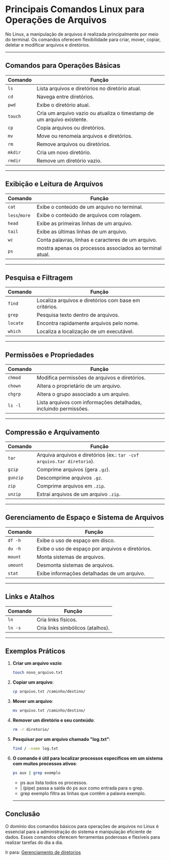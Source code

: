 # Principais Comandos Linux para Operações de Arquivos

No Linux, a manipulação de arquivos é realizada principalmente por meio do terminal. Os comandos oferecem flexibilidade para criar, mover, copiar, deletar e modificar arquivos e diretórios.

---

## **Comandos para Operações Básicas**

| Comando          | Função                                                                 |
|-------------------|------------------------------------------------------------------------|
| `ls`             | Lista arquivos e diretórios no diretório atual.                        |
| `cd`             | Navega entre diretórios.                                               |
| `pwd`            | Exibe o diretório atual.                                               |
| `touch`          | Cria um arquivo vazio ou atualiza o timestamp de um arquivo existente. |
| `cp`             | Copia arquivos ou diretórios.                                          |
| `mv`             | Move ou renomeia arquivos e diretórios.                                |
| `rm`             | Remove arquivos ou diretórios.                                         |
| `mkdir`          | Cria um novo diretório.                                                |
| `rmdir`          | Remove um diretório vazio.                                             |

---

## **Exibição e Leitura de Arquivos**

| Comando          | Função                                                                 |
|-------------------|------------------------------------------------------------------------|
| `cat`            | Exibe o conteúdo de um arquivo no terminal.                            |
| `less`/`more`    | Exibe o conteúdo de arquivos com rolagem.                              |
| `head`           | Exibe as primeiras linhas de um arquivo.                               |
| `tail`           | Exibe as últimas linhas de um arquivo.                                 |
| `wc`             | Conta palavras, linhas e caracteres de um arquivo.                     | 
| `ps`             | mostra apenas os processos associados ao terminal atual.               |

---

## **Pesquisa e Filtragem**

| Comando          | Função                                                                 |
|-------------------|------------------------------------------------------------------------|
| `find`           | Localiza arquivos e diretórios com base em critérios.                  |
| `grep`           | Pesquisa texto dentro de arquivos.                                     |
| `locate`         | Encontra rapidamente arquivos pelo nome.                               |
| `which`          | Localiza a localização de um executável.                               |

---

## **Permissões e Propriedades**

| Comando          | Função                                                                 |
|-------------------|------------------------------------------------------------------------|
| `chmod`          | Modifica permissões de arquivos e diretórios.                          |
| `chown`          | Altera o proprietário de um arquivo.                                   |
| `chgrp`          | Altera o grupo associado a um arquivo.                                 |
| `ls -l`          | Lista arquivos com informações detalhadas, incluindo permissões.       |

---

## **Compressão e Arquivamento**

| Comando          | Função                                                                 |
|-------------------|------------------------------------------------------------------------|
| `tar`            | Arquiva arquivos e diretórios (ex.: `tar -cvf arquivo.tar diretorio`). |
| `gzip`           | Comprime arquivos (gera `.gz`).                                        |
| `gunzip`         | Descomprime arquivos `.gz`.                                            |
| `zip`            | Comprime arquivos em `.zip`.                                           |
| `unzip`          | Extrai arquivos de um arquivo `.zip`.                                  |

---

## **Gerenciamento de Espaço e Sistema de Arquivos**

| Comando          | Função                                                                 |
|-------------------|------------------------------------------------------------------------|
| `df -h`          | Exibe o uso de espaço em disco.                                        |
| `du -h`          | Exibe o uso de espaço por arquivos e diretórios.                       |
| `mount`          | Monta sistemas de arquivos.                                            |
| `umount`         | Desmonta sistemas de arquivos.                                         |
| `stat`           | Exibe informações detalhadas de um arquivo.                           |

---

## **Links e Atalhos**

| Comando          | Função                                                                 |
|-------------------|------------------------------------------------------------------------|
| `ln`             | Cria links físicos.                                                   |
| `ln -s`          | Cria links simbólicos (atalhos).                                       |

---

## **Exemplos Práticos**

1. **Criar um arquivo vazio**:
   ```bash
   touch novo_arquivo.txt
   ```

2. **Copiar um arquivo**:
   ```bash
   cp arquivo.txt /caminho/destino/
   ```

3. **Mover um arquivo**:
   ```bash
   mv arquivo.txt /caminho/destino/
   ```

4. **Remover um diretório e seu conteúdo**:
   ```bash
   rm -r diretorio/
   ```

5. **Pesquisar por um arquivo chamado "log.txt"**:
   ```bash
   find / -name log.txt
   ```

6. **O comando é útil para localizar processos específicos em um sistema com muitos processos ativos**:
   ```bash
   ps aux | grep exemplo
   ```
   - ps aux lista todos os processos.
   - | (pipe) passa a saída do ps aux como entrada para o grep.
   - grep exemplo filtra as linhas que contêm a palavra exemplo.
   ---

## **Conclusão**

O domínio dos comandos básicos para operações de arquivos no Linux é essencial para a administração do sistema e manipulação eficiente de dados. Esses comandos oferecem ferramentas poderosas e flexíveis para realizar tarefas do dia a dia.

Ir para: [Gerenciamento de diretorios](4_Gerenciamento_de_diretorios.md)